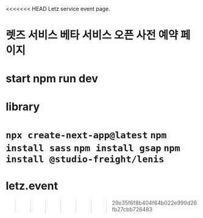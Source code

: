 <<<<<<< HEAD
Letz service event page.


# 렛즈 서비스 베타 서비스 오픈 사전 예약 페이지 # 

# start npm run dev
# library

`npx create-next-app@latest`
`npm install sass`
`npm install gsap`
`npm install @studio-freight/lenis`
=======
# letz.event
>>>>>>> 29e35f6f8b404f64b022e999d26fb27cbb726483

